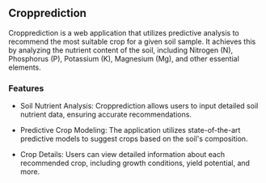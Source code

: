 ## Cropprediction
Cropprediction is a web application that utilizes predictive analysis to recommend the most suitable crop for a given soil sample. It achieves this by analyzing the nutrient content of the soil, including Nitrogen (N), Phosphorus (P), Potassium (K), Magnesium (Mg), and other essential elements.


### Features
- Soil Nutrient Analysis: Cropprediction allows users to input detailed soil nutrient data, ensuring accurate recommendations.

- Predictive Crop Modeling: The application utilizes state-of-the-art predictive models to suggest crops based on the soil's composition.

- Crop Details: Users can view detailed information about each recommended crop, including growth conditions, yield potential, and more.
